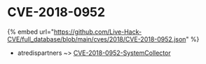 # CVE-2018-0952
{% embed url="https://github.com/Live-Hack-CVE/full_database/blob/main/cves/2018/CVE-2018-0952.json" %}

* atredispartners ~> [CVE-2018-0952-SystemCollector](https://www.alice-snow.ru/2018/database/cve-2018-0952/cve-2018-0952-systemcollector-atredispartners)